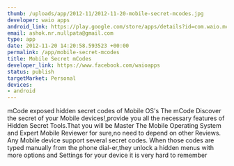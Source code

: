 ```yaml
--- 
thumb: /uploads/app/2012-11/2012-11-20-mobile-secret-mcodes.jpg
developer: waio apps
android_link: https://play.google.com/store/apps/details?id=com.waio.mcodes.mobilesecretcodes
email: ashok.nr.nullpata@gmail.com
type: app
date: 2012-11-20 14:20:58.593523 +00:00
permalink: /app/mobile-secret-mcodes
title: Mobile Secret mCodes
developer_link: https://www.facebook.com/waioapps
status: publish
targetMarket: Personal
devices: 
- android
---
```


mCode exposed hidden secret codes of Mobile OS's
The mCode Discover the secret of your Mobile devices!,provide you all the necessary features of Hidden 
Secret Tools.That you will be Master The Mobile Operating System and Expert Mobile Reviewer for sure,no need to depend on other Reviews. 
Any Mobile device support several secret codes. When those codes are typed manually from the phone dial-er,they unlock a hidden menus with more options and Settings for your device it is very hard to remember 
